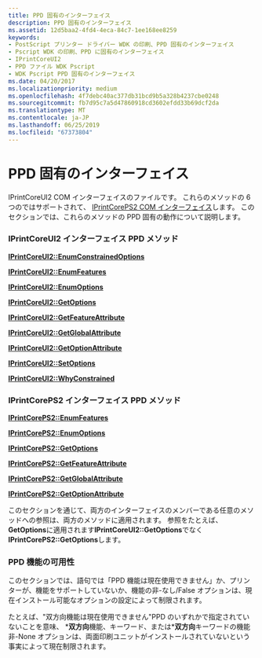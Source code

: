 ```yaml
---
title: PPD 固有のインターフェイス
description: PPD 固有のインターフェイス
ms.assetid: 12d5baa2-4fd4-4eca-84c7-1ee168ee8259
keywords:
- PostScript プリンター ドライバー WDK の印刷、PPD 固有のインターフェイス
- Pscript WDK の印刷、PPD に固有のインターフェイス
- IPrintCoreUI2
- PPD ファイル WDK Pscript
- WDK Pscript PPD 固有のインターフェイス
ms.date: 04/20/2017
ms.localizationpriority: medium
ms.openlocfilehash: 4f7debc40ac377db31bcd9b5a328b4237cbe0248
ms.sourcegitcommit: fb7d95c7a5d47860918cd3602efdd33b69dcf2da
ms.translationtype: MT
ms.contentlocale: ja-JP
ms.lasthandoff: 06/25/2019
ms.locfileid: "67373804"
---
```

# <a name="ppd-specific-interface"></a>PPD 固有のインターフェイス





IPrintCoreUI2 COM インターフェイスのファイルです。 これらのメソッドの 6 つのではサポートされて、 [IPrintCorePS2 COM インターフェイス](iprintcoreps2-com-interface.md)します。 このセクションでは、これらのメソッドの PPD 固有の動作について説明します。

### <a name="iprintcoreui2-interface-ppd-methods"></a>IPrintCoreUI2 インターフェイス PPD メソッド

[**IPrintCoreUI2::EnumConstrainedOptions**](https://docs.microsoft.com/windows-hardware/drivers/ddi/content/prcomoem/nf-prcomoem-iprintcoreui2-enumconstrainedoptions)

[**IPrintCoreUI2::EnumFeatures**](https://docs.microsoft.com/windows-hardware/drivers/ddi/content/prcomoem/nf-prcomoem-iprintcoreui2-enumfeatures)

[**IPrintCoreUI2::EnumOptions**](https://docs.microsoft.com/windows-hardware/drivers/ddi/content/prcomoem/nf-prcomoem-iprintcoreui2-enumoptions)

[**IPrintCoreUI2::GetOptions**](https://docs.microsoft.com/windows-hardware/drivers/ddi/content/prcomoem/nf-prcomoem-iprintcoreui2-getoptions)

[**IPrintCoreUI2::GetFeatureAttribute**](https://docs.microsoft.com/windows-hardware/drivers/ddi/content/prcomoem/nf-prcomoem-iprintcoreui2-getfeatureattribute)

[**IPrintCoreUI2::GetGlobalAttribute**](https://docs.microsoft.com/windows-hardware/drivers/ddi/content/prcomoem/nf-prcomoem-iprintcoreui2-getglobalattribute)

[**IPrintCoreUI2::GetOptionAttribute**](https://docs.microsoft.com/windows-hardware/drivers/ddi/content/prcomoem/nf-prcomoem-iprintcoreui2-getoptionattribute)

[**IPrintCoreUI2::SetOptions**](https://docs.microsoft.com/windows-hardware/drivers/ddi/content/prcomoem/nf-prcomoem-iprintcoreui2-setoptions)

[**IPrintCoreUI2::WhyConstrained**](https://docs.microsoft.com/windows-hardware/drivers/ddi/content/prcomoem/nf-prcomoem-iprintcoreui2-whyconstrained)

### <a name="iprintcoreps2-interface-ppd-methods"></a>IPrintCorePS2 インターフェイス PPD メソッド

[**IPrintCorePS2::EnumFeatures**](https://docs.microsoft.com/windows-hardware/drivers/ddi/content/prcomoem/nf-prcomoem-iprintcoreps2-enumfeatures)

[**IPrintCorePS2::EnumOptions**](https://docs.microsoft.com/windows-hardware/drivers/ddi/content/prcomoem/nf-prcomoem-iprintcoreps2-enumoptions)

[**IPrintCorePS2::GetOptions**](https://docs.microsoft.com/windows-hardware/drivers/ddi/content/prcomoem/nf-prcomoem-iprintcoreps2-getoptions)

[**IPrintCorePS2::GetFeatureAttribute**](https://docs.microsoft.com/windows-hardware/drivers/ddi/content/prcomoem/nf-prcomoem-iprintcoreps2-getfeatureattribute)

[**IPrintCorePS2::GetGlobalAttribute**](https://docs.microsoft.com/windows-hardware/drivers/ddi/content/prcomoem/nf-prcomoem-iprintcoreps2-getglobalattribute)

[**IPrintCorePS2::GetOptionAttribute**](https://docs.microsoft.com/windows-hardware/drivers/ddi/content/prcomoem/nf-prcomoem-iprintcoreps2-getoptionattribute)

このセクションを通じて、両方のインターフェイスのメンバーである任意のメソッドへの参照は、両方のメソッドに適用されます。 参照をたとえば、 **GetOptions**に適用されます**IPrintCoreUI2::GetOptions**でなく**IPrintCorePS2::GetOptions**します。

### <a name="ppd-feature-availability"></a>PPD 機能の可用性

このセクションでは、語句では「PPD 機能は現在使用できません」か、プリンターが、機能をサポートしていないか、機能の非-なし/False オプションは、現在インストール可能なオプションの設定によって制限されます。

たとえば、"双方向機能は現在使用できません"PPD のいずれかで指定されていないことを意味、 \***双方向**機能、キーワード、または\***双方向**キーワードの機能非-None オプションは、両面印刷ユニットがインストールされていないという事実によって現在制限されます。

 

 




